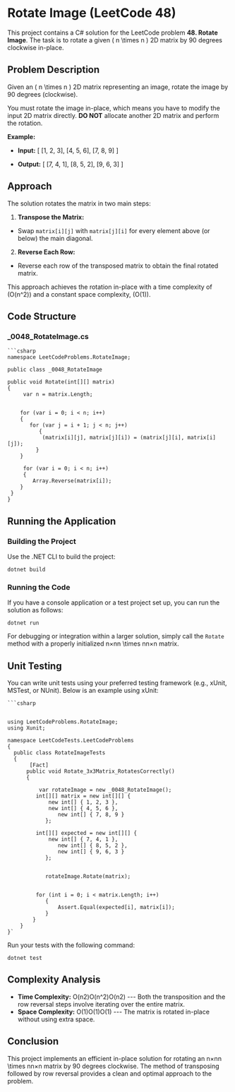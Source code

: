 # Rotate Image (LeetCode 48)

This project contains a C# solution for the LeetCode problem **48. Rotate Image**. The task is to rotate a given \( n \times n \) 2D matrix by 90 degrees clockwise in-place.

## Problem Description

Given an \( n \times n \) 2D matrix representing an image, rotate the image by 90 degrees (clockwise).

You must rotate the image in-place, which means you have to modify the input 2D matrix directly. **DO NOT** allocate another 2D matrix and perform the rotation.

**Example:**

- **Input:** [ [1, 2, 3], [4, 5, 6], [7, 8, 9] ]

- **Output:** [ [7, 4, 1], [8, 5, 2], [9, 6, 3] ]


## Approach

The solution rotates the matrix in two main steps:

1. **Transpose the Matrix:**
 - Swap `matrix[i][j]` with `matrix[j][i]` for every element above (or below) the main diagonal.
2. **Reverse Each Row:**
 - Reverse each row of the transposed matrix to obtain the final rotated matrix.

This approach achieves the rotation in-place with a time complexity of \(O(n^2)\) and a constant space complexity, \(O(1)\).

## Code Structure

### _0048_RotateImage.cs
	
	```csharp
	namespace LeetCodeProblems.RotateImage;

	public class _0048_RotateImage

  	public void Rotate(int[][] matrix)
  	{
     	 var n = matrix.Length;

  
      	for (var i = 0; i < n; i++)
      	{
       	   for (var j = i + 1; j < n; j++)
        	  {
           	   (matrix[i][j], matrix[j][i]) = (matrix[j][i], matrix[i][j]);
         	 }
      	}

     	 for (var i = 0; i < n; i++)
     	 {
      	    Array.Reverse(matrix[i]);
      	}
 	 }
	}
Running the Application
-----------------------

### Building the Project

Use the .NET CLI to build the project:


`dotnet build`

### Running the Code

If you have a console application or a test project set up, you can run the solution as follows:


`dotnet run`

For debugging or integration within a larger solution, simply call the `Rotate` method with a properly initialized n×nn \times nn×n matrix.

Unit Testing
------------

You can write unit tests using your preferred testing framework (e.g., xUnit, MSTest, or NUnit). Below is an example using xUnit:

	```csharp


	using LeetCodeProblems.RotateImage;
	using Xunit;

	namespace LeetCodeTests.LeetCodeProblems
	{
  	  public class RotateImageTests
  	  {
     	   [Fact]
          public void Rotate_3x3Matrix_RotatesCorrectly()
          {
         
          	  var rotateImage = new _0048_RotateImage();
           	 int[][] matrix = new int[][] {
           	     new int[] { 1, 2, 3 },
           	     new int[] { 4, 5, 6 },
            	    new int[] { 7, 8, 9 }
            	};

           	 int[][] expected = new int[][] {
           	     new int[] { 7, 4, 1 },
            	    new int[] { 8, 5, 2 },
                	new int[] { 9, 6, 3 }
            	};

         
            	rotateImage.Rotate(matrix);

  
           	 for (int i = 0; i < matrix.Length; i++)
            	{
            	    Assert.Equal(expected[i], matrix[i]);
            	}
        	}
    	}
	}`

Run your tests with the following command:


`dotnet test`

Complexity Analysis
-------------------

-   **Time Complexity:** O(n2)O(n^2)O(n2) --- Both the transposition and the row reversal steps involve iterating over the entire matrix.
-   **Space Complexity:** O(1)O(1)O(1) --- The matrix is rotated in-place without using extra space.

Conclusion
----------

This project implements an efficient in-place solution for rotating an n×nn \times nn×n matrix by 90 degrees clockwise. The method of transposing followed by row reversal provides a clean and optimal approach to the problem.

